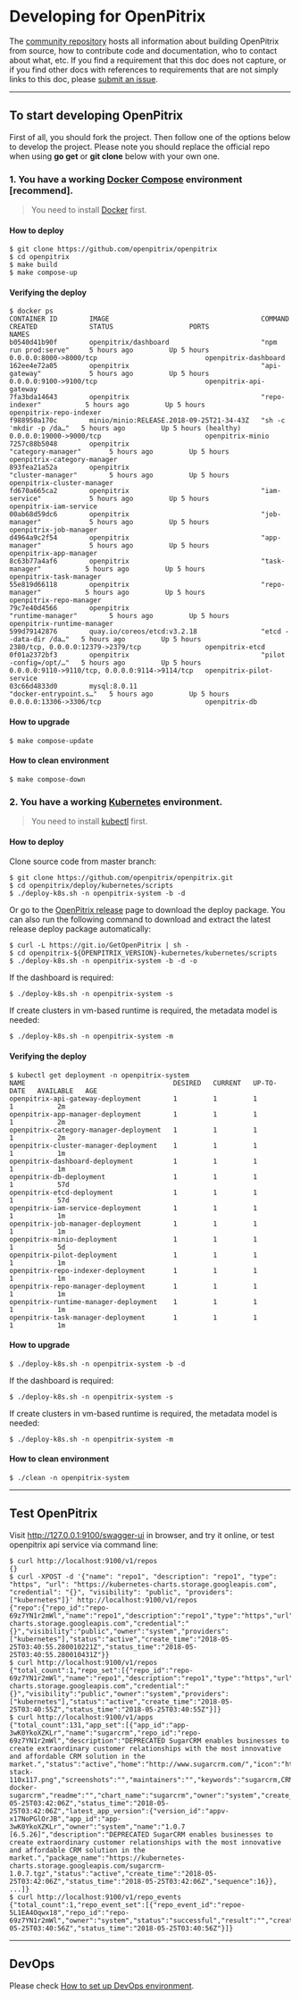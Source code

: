 # Developing for OpenPitrix

The [community repository](https://github.com/openpitrix) hosts all information about
building OpenPitrix from source, how to contribute code and documentation, who to contact about what, etc. If you find a requirement that this doc does not capture, or if you find other docs with references to requirements that are not simply links to this doc, please [submit an issue](https://github.com/openpitrix/openpitrix/issues/new).

----

## To start developing OpenPitrix

First of all, you should fork the project. Then follow one of the options below to develop the project. Please note you should replace the official repo when using __go get__ or __git clone__ below with your own one.

### 1. You have a working [Docker Compose](https://docs.docker.com/compose/install) environment [recommend].

> You need to install [Docker](https://docs.docker.com/engine/installation/) first.

#### How to deploy
```shell
$ git clone https://github.com/openpitrix/openpitrix
$ cd openpitrix
$ make build
$ make compose-up
```

#### Verifying the deploy
```shell
$ docker ps
CONTAINER ID        IMAGE                                      COMMAND                  CREATED             STATUS                   PORTS                                            NAMES
b0540d41b90f        openpitrix/dashboard                       "npm run prod:serve"     5 hours ago         Up 5 hours               0.0.0.0:8000->8000/tcp                           openpitrix-dashboard
162ee4e72a05        openpitrix                                 "api-gateway"            5 hours ago         Up 5 hours               0.0.0.0:9100->9100/tcp                           openpitrix-api-gateway
7fa3bda14643        openpitrix                                 "repo-indexer"           5 hours ago         Up 5 hours                                                                openpitrix-repo-indexer
f988950a170c        minio/minio:RELEASE.2018-09-25T21-34-43Z   "sh -c 'mkdir -p /da…"   5 hours ago         Up 5 hours (healthy)     0.0.0.0:19000->9000/tcp                          openpitrix-minio
7257c88b5048        openpitrix                                 "category-manager"       5 hours ago         Up 5 hours                                                                openpitrix-category-manager
893fea21a52a        openpitrix                                 "cluster-manager"        5 hours ago         Up 5 hours                                                                openpitrix-cluster-manager
fd670a665ca2        openpitrix                                 "iam-service"            5 hours ago         Up 5 hours                                                                openpitrix-iam-service
00ab68d59dc6        openpitrix                                 "job-manager"            5 hours ago         Up 5 hours                                                                openpitrix-job-manager
d4964a9c2f54        openpitrix                                 "app-manager"            5 hours ago         Up 5 hours                                                                openpitrix-app-manager
8c63b77a4af6        openpitrix                                 "task-manager"           5 hours ago         Up 5 hours                                                                openpitrix-task-manager
55e819d66118        openpitrix                                 "repo-manager"           5 hours ago         Up 5 hours                                                                openpitrix-repo-manager
79c7e40d4566        openpitrix                                 "runtime-manager"        5 hours ago         Up 5 hours                                                                openpitrix-runtime-manager
599d79142876        quay.io/coreos/etcd:v3.2.18                "etcd --data-dir /da…"   5 hours ago         Up 5 hours               2380/tcp, 0.0.0.0:12379->2379/tcp                openpitrix-etcd
0f01a2372bf3        openpitrix                                 "pilot -config=/opt/…"   5 hours ago         Up 5 hours               0.0.0.0:9110->9110/tcp, 0.0.0.0:9114->9114/tcp   openpitrix-pilot-service
03c66d4833d0        mysql:8.0.11                               "docker-entrypoint.s…"   5 hours ago         Up 5 hours               0.0.0.0:13306->3306/tcp                          openpitrix-db
```

#### How to upgrade

```shell
$ make compose-update
```

#### How to clean environment
```shell
$ make compose-down
```

### 2. You have a working [Kubernetes](https://kubernetes.io/docs/setup/) environment.

> You need to install [kubectl](https://kubernetes.io/docs/tasks/tools/install-kubectl/) first.

#### How to deploy

Clone source code from master branch: 
```shell
$ git clone https://github.com/openpitrix/openpitrix.git
$ cd openpitrix/deploy/kubernetes/scripts
$ ./deploy-k8s.sh -n openpitrix-system -b -d
```

Or go to the [OpenPitrix release](https://github.com/openpitrix/openpitrix/releases) page to download the deploy package. You can also run the following command to download and extract the latest release deploy package automatically:
```shell
$ curl -L https://git.io/GetOpenPitrix | sh -
$ cd openpitrix-${OPENPITRIX_VERSION}-kubernetes/kubernetes/scripts
$ ./deploy-k8s.sh -n openpitrix-system -b -d -o
```

If the dashboard is required:
```shell
$ ./deploy-k8s.sh -n openpitrix-system -s
```

If create clusters in vm-based runtime is required, the metadata model is needed:
```shell
$ ./deploy-k8s.sh -n openpitrix-system -m
```

#### Verifying the deploy
```shell
$ kubectl get deployment -n openpitrix-system
NAME                                     DESIRED   CURRENT   UP-TO-DATE   AVAILABLE   AGE
openpitrix-api-gateway-deployment        1         1         1            1           2m
openpitrix-app-manager-deployment        1         1         1            1           2m
openpitrix-category-manager-deployment   1         1         1            1           2m
openpitrix-cluster-manager-deployment    1         1         1            1           1m
openpitrix-dashboard-deployment          1         1         1            1           1m
openpitrix-db-deployment                 1         1         1            1           57d
openpitrix-etcd-deployment               1         1         1            1           57d
openpitrix-iam-service-deployment        1         1         1            1           1m
openpitrix-job-manager-deployment        1         1         1            1           1m
openpitrix-minio-deployment              1         1         1            1           5d
openpitrix-pilot-deployment              1         1         1            1           1m
openpitrix-repo-indexer-deployment       1         1         1            1           1m
openpitrix-repo-manager-deployment       1         1         1            1           1m
openpitrix-runtime-manager-deployment    1         1         1            1           1m
openpitrix-task-manager-deployment       1         1         1            1           1m

```

#### How to upgrade

```shell
$ ./deploy-k8s.sh -n openpitrix-system -b -d
```

If the dashboard is required:
```shell
$ ./deploy-k8s.sh -n openpitrix-system -s
```

If create clusters in vm-based runtime is required, the metadata model is needed:
```shell
$ ./deploy-k8s.sh -n openpitrix-system -m
```

#### How to clean environment
```shell
$ ./clean -n openpitrix-system
```

----

## Test OpenPitrix

Visit http://127.0.0.1:9100/swagger-ui in browser, and try it online, or test openpitrix api service via command line:

```shell
$ curl http://localhost:9100/v1/repos
{}
$ curl -XPOST -d '{"name": "repo1", "description": "repo1", "type": "https", "url": "https://kubernetes-charts.storage.googleapis.com", "credential": "{}", "visibility": "public", "providers": ["kubernetes"]}' http://localhost:9100/v1/repos
{"repo":{"repo_id":"repo-69z7YN1r2mWl","name":"repo1","description":"repo1","type":"https","url":"https://kubernetes-charts.storage.googleapis.com","credential":"{}","visibility":"public","owner":"system","providers":["kubernetes"],"status":"active","create_time":"2018-05-25T03:40:55.280010221Z","status_time":"2018-05-25T03:40:55.280010431Z"}}
$ curl http://localhost:9100/v1/repos
{"total_count":1,"repo_set":[{"repo_id":"repo-69z7YN1r2mWl","name":"repo1","description":"repo1","type":"https","url":"https://kubernetes-charts.storage.googleapis.com","credential":"{}","visibility":"public","owner":"system","providers":["kubernetes"],"status":"active","create_time":"2018-05-25T03:40:55Z","status_time":"2018-05-25T03:40:55Z"}]}
$ curl http://localhost:9100/v1/apps
{"total_count":131,"app_set":[{"app_id":"app-3wK0YkoXZKLr","name":"sugarcrm","repo_id":"repo-69z7YN1r2mWl","description":"DEPRECATED SugarCRM enables businesses to create extraordinary customer relationships with the most innovative and affordable CRM solution in the market.","status":"active","home":"http://www.sugarcrm.com/","icon":"https://bitnami.com/assets/stacks/sugarcrm/img/sugarcrm-stack-110x117.png","screenshots":"","maintainers":"","keywords":"sugarcrm,CRM","sources":"https://github.com/bitnami/bitnami-docker-sugarcrm","readme":"","chart_name":"sugarcrm","owner":"system","create_time":"2018-05-25T03:42:06Z","status_time":"2018-05-25T03:42:06Z","latest_app_version":{"version_id":"appv-x17NoPGlOrJB","app_id":"app-3wK0YkoXZKLr","owner":"system","name":"1.0.7 [6.5.26]","description":"DEPRECATED SugarCRM enables businesses to create extraordinary customer relationships with the most innovative and affordable CRM solution in the market.","package_name":"https://kubernetes-charts.storage.googleapis.com/sugarcrm-1.0.7.tgz","status":"active","create_time":"2018-05-25T03:42:06Z","status_time":"2018-05-25T03:42:06Z","sequence":16}}, ...]}
$ curl http://localhost:9100/v1/repo_events
{"total_count":1,"repo_event_set":[{"repo_event_id":"repoe-5L1EA4Oqwx18","repo_id":"repo-69z7YN1r2mWl","owner":"system","status":"successful","result":"","create_time":"2018-05-25T03:40:56Z","status_time":"2018-05-25T03:40:56Z"}]}
```

----

## DevOps

Please check [How to set up DevOps environment](devops.md).
